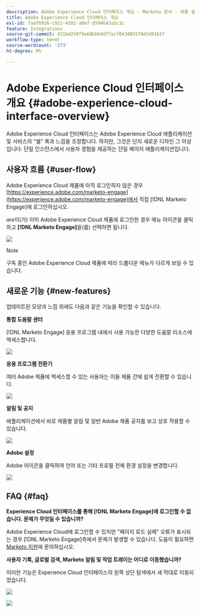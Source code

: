 ```yaml
---
description: Adobe Experience Cloud 인터페이스 개요 - Marketo 문서 - 제품 설명서
title: Adobe Experience Cloud 인터페이스 개요
exl-id: 7aaf6926-c921-4182-a8ef-d594643a5c1c
feature: Integrations
source-git-commit: 431bd258f9a68bbb9df7acf043085578d3d91b1f
workflow-type: tm+mt
source-wordcount: '273'
ht-degree: 0%

---
```


# Adobe Experience Cloud 인터페이스 개요 {#adobe-experience-cloud-interface-overview}

Adobe Experience Cloud 인터페이스는 Adobe Experience Cloud 애플리케이션 및 서비스의 &quot;쉘&quot; 룩과 느낌을 조정합니다. 하지만, 그것은 단지 새로운 디자인 그 이상입니다. 단일 인스턴스에서 사용자 경험을 제공하는 단일 페이지 애플리케이션입니다.

## 사용자 흐름 {#user-flow}

Adobe Experience Cloud 제품에 아직 로그인하지 않은 경우 [https://experience.adobe.com/marketo-engage](https://experience.adobe.com/marketo-engage)에서 직접 [!DNL Marketo Engage]에 로그인하십시오.

_are_&#x200B;이(가) 이미 Adobe Experience Cloud 제품에 로그인한 경우 메뉴 아이콘을 클릭하고 **[!DNL Marketo Engage]**&#x200B;을(를) 선택하면 됩니다.

![](assets/unified-shell-overview-1.png)

>[!NOTE]
>
>구독 중인 Adobe Experience Cloud 제품에 따라 드롭다운 메뉴가 다르게 보일 수 있습니다.

## 새로운 기능 {#new-features}

업데이트된 모양과 느낌 외에도 다음과 같은 기능을 확인할 수 있습니다.

**통합 도움말 센터**

[!DNL Marketo Engage] 응용 프로그램 내에서 사용 가능한 다양한 도움말 리소스에 액세스합니다.

![](assets/unified-shell-overview-2.png)

**응용 프로그램 전환기**

여러 Adobe 제품에 액세스할 수 있는 사용자는 이들 제품 간에 쉽게 전환할 수 있습니다.

![](assets/unified-shell-overview-3.png)

**알림 및 공지**

애플리케이션에서 바로 제품별 알림 및 일반 Adobe 제품 공지를 보고 상호 작용할 수 있습니다.

![](assets/unified-shell-overview-4.png)

**Adobe 설정**

Adobe 아이콘을 클릭하여 언어 또는 기타 프로필 전체 환경 설정을 변경합니다.

![](assets/unified-shell-overview-5.png)

## FAQ {#faq}

**Experience Cloud 인터페이스를 통해 [!DNL Marketo Engage]에 로그인할 수 없습니다. 문제가 무엇일 수 있습니까?**

Adobe Experience Cloud에 로그인할 수 있지만 &quot;페이지 로드 실패&quot; 오류가 표시되는 경우 [!DNL Marketo Engage]측에서 문제가 발생할 수 있습니다. 도움이 필요하면 [Marketo 지원](https://nation.marketo.com/t5/support/ct-p/Support)에 문의하십시오.

**사용자 기록, 글로벌 검색, Marketo 알림 및 작업 트레이는 어디로 이동했습니까?**

이러한 기능은 Experience Cloud 인터페이스의 왼쪽 상단 탐색에서 새 막대로 이동되었습니다.

![](assets/unified-shell-overview-6.png)

![](assets/unified-shell-overview-7.png)
